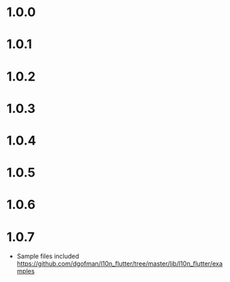 # 1.0.0
# 1.0.1
# 1.0.2
# 1.0.3
# 1.0.4
# 1.0.5
# 1.0.6
# 1.0.7

- Sample files included https://github.com/dgofman/l10n_flutter/tree/master/lib/l10n_flutter/examples 